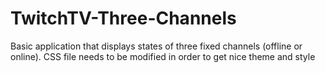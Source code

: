 # TwitchTV-Three-Channels
Basic application that displays states of three fixed channels (offline or online). CSS file needs to be modified in order to get nice theme and style
